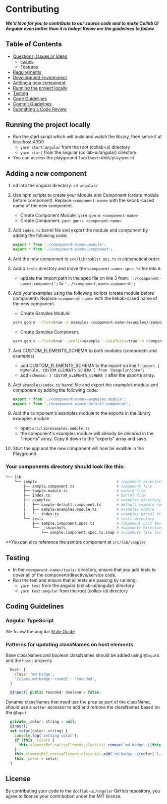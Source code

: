 
# Contributing

##### We'd love for you to contribute to our source code and to make Collab UI Angular even better than it is today! Below are the guidelines to follow.

## Table of Contents

- [Questions, Issues or Ideas](../CONTRIBUTING.md#question)
  - [Issues](../CONTRIBUTING.md#issue)
  - [Features](../CONTRIBUTING.md#feature)
- [Requirements](../CONTRIBUTING.md#requirements)
- [Development Environment](../CONTRIBUTING.md#environment)
- [Adding a new component](#component)
- [Running the project locally](#running)
- [Testing](#testing)
- [Code Guidelines](#rules)
- [Commit Guidelines](../CONTRIBUTING.md#commit)
- [Submitting a Code Review](../CONTRIBUTING.md#code-review)

## <a name="running"></a> Running the project locally

* Run the start script which will build and watch the library, then serve it at localhost:4300
  * `yarn start:angular` from the root (collab-ui) directory
  * `yarn start` from the angular (collab-ui/angular) directory
* You can access the playground `localhost:4300/playground`

## <a name="component"></a> Adding a new component
1.  cd into the angular directory: `cd angular/`
2.  Use npm scripts to create your Module and Component (create module before component). Replace `<component-name>` with the kebab-cased name of the new component.
    * Create Component Module: `yarn gen:m <component-name>`
    * Create Component: `yarn gen:c <component-name>`

3.  Add `index.ts` barrel file and export the module and component by adding the following code:
    ``` ts
    export * from './<component-name>.module';
    export * from './<component-name>.component';
    ```
4.  Add the new component to `src/lib/public_api.ts` in alphabetical order.
5.  Add a `tests` directory and move the `<component-name>.spec.ts` file into it.
    * update the import path in the spec file on line 3 from: `'./<component-name>.component';` to `'../<component-name>.component';`
6.  Add your examples using the following scripts (create module before component). Replace `<component-name>` with the kebab-cased name of the new component.
    * Create Samples Module:
    ``` bash
    yarn gen:m --flat=true -m examples <component-name>/examples/<component-name>-examples
    ```
    * Create Samples Component:
    ``` bash
    yarn gen:c --flat=true --prefix=example --skipTests=true -m <component-name>/examples/<component-name>-examples <component-name>/examples/<component-name>-default
    ```
7.  Add CUSTOM_ELEMENTS_SCHEMA to *both* modules (component and examples)
    *  add CUSTOM_ELEMENTS_SCHEMA to the import on line 1: `import { NgModule, CUSTOM_ELEMENTS_SCHEMA } from '@angular/core';`
    *  add `schemas: [ CUSTOM_ELEMENTS_SCHEMA ]` after the exports array.
8.  Add `examples/index.ts` barrel file and export the examples module and component by adding the following code:
    ``` ts
    export * from './<component-name>-examples.module';
    export * from './<component-name>-default.component';
    ```
9.  Add the component's examples module to the exports in the library examples module
    * open `src/lib/examples.module.ts`
    * the component's examples module will already be decared in the "imports" array. Copy it down to the "exports" array and save.
10.  Start the app and the new component will now be availble in the Playground.

### Your components directory should look like this:
``` bash
└── lib
    └── sample                                    # component directory
        ├── sample.component.ts                   # component file
        ├── sample.module.ts                      # module file
        ├── index.ts                              # barrel file
        ├── examples                              # examples directory
        |   ├── sample-default.component.ts       # default example component
        |   ├── sample-examples.module.ts         # examples module
        |   └── index.ts                          # examples barrel file
        └── tests                                 # tests directory
            ├── sample.component.spec.ts          # component unit test
            └── __snapshots__                     # snapshots directory (will be generated Jest)
                └── sample.component.spec.ts.snap # snapshots file (will be generated by Jest)
```
**You can also reference the sample component at `src/lib/sample/`

## <a name="testing"></a> Testing
* In the `<component-name>/tests/` directory, ensure that you add tests to cover all of the component/directive/service code.
* Run the test and ensure that all tests are passing by running:
  * `yarn test` from the angular (collab-ui/angular) directory
  * `yarn test:angular` from the root (collab-ui) directory



## <a name="rules"></a> Coding Guidelines

### Angular TypeScript

We follow the angular [Style Guide](https://angular.io/guide/styleguide)

### Patterns for updating classNames on host elements

Base classNames and boolean classNames should be added using `@Input`s and the `host:` property
``` js
  host: {
    class: 'md-badge',
    '[class.md-badge--round]': 'rounded',
  }

  @Input() public rounded: boolean = false;
```

Dynamic classNames that need use the prop as part of the className, should use a `setter` accessor to add and remove the classNames based on the `@Input`
``` js
  private _color: string = null;
  @Input()
  set color(color: string) {
    console.log('setting color');
    if (this._color) {
      this.elementRef.nativeElement.classList.remove(`md-badge--${this._color}`);
    }
    this.elementRef.nativeElement.classList.add(`md-badge--${color}`);
    this._color = color;
  }
```

## License

By contributing your code to the `@collab-ui/angular` GitHub repository, you agree to license your contribution under the MIT license.
